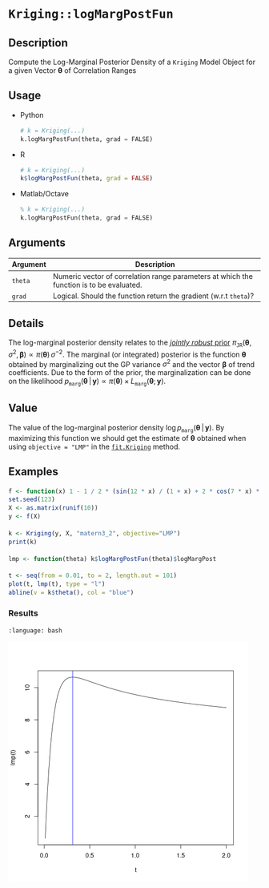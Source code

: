 # `Kriging::logMargPostFun`

## Description

Compute the Log-Marginal Posterior Density of a `Kriging` Model Object for a given
Vector $\boldsymbol{\theta}$ of Correlation Ranges

## Usage

* Python
    ```python
    # k = Kriging(...)
    k.logMargPostFun(theta, grad = FALSE)
    ```
* R
    ```r
    # k = Kriging(...)
    k$logMargPostFun(theta, grad = FALSE)
    ```
* Matlab/Octave
    ```octave
    % k = Kriging(...)
    k.logMargPostFun(theta, grad = FALSE)
    ```


## Arguments

Argument      |Description
------------- |----------------
`theta`     |     Numeric vector of correlation range parameters at which the function is to be evaluated.
`grad`     |     Logical. Should the function return the gradient (w.r.t `theta`)?


## Details 

The log-marginal posterior density relates to the [*jointly robust*
prior](SecJointlyrobust) $\pi_{\texttt{JR}}(\boldsymbol{\theta},\, \sigma^2, \,
\boldsymbol{\beta}) \propto \pi(\boldsymbol{\theta}) \, \sigma^{-2}$. The
marginal (or integrated) posterior is the function
$\boldsymbol{\theta}$ obtained by marginalizing out the GP variance
$\sigma^2$ and the vector $\boldsymbol{\beta}$ of trend
coefficients. Due to the form of the prior, the marginalization can be
done on the likelihood $p_{\texttt{marg}}(\boldsymbol{\theta}\,\vert
\,\mathbf{y}) \propto \pi(\boldsymbol{\theta}) \times
L_{\texttt{marg}}(\boldsymbol{\theta};\,\mathbf{y})$.

## Value

The value of the log-marginal posterior density $\log
p_{\texttt{marg}}(\boldsymbol{\theta} \,|\, \mathbf{y})$. By
maximizing this function we should get the estimate of
$\boldsymbol{\theta}$ obtained when using `objective = "LMP"` in the
[`fit.Kriging`](fit.Kriging) method.

## Examples

```r
f <- function(x) 1 - 1 / 2 * (sin(12 * x) / (1 + x) + 2 * cos(7 * x) * x^5 + 0.7)
set.seed(123)
X <- as.matrix(runif(10))
y <- f(X)

k <- Kriging(y, X, "matern3_2", objective="LMP")
print(k)

lmp <- function(theta) k$logMargPostFun(theta)$logMargPost

t <- seq(from = 0.01, to = 2, length.out = 101)
plot(t, lmp(t), type = "l")
abline(v = k$theta(), col = "blue")
```

### Results
```{literalinclude} ../functions/examples/logMargPostFun.Kriging.md.Rout
:language: bash
```
![](../functions/examples/logMargPostFun.Kriging.md.png)


